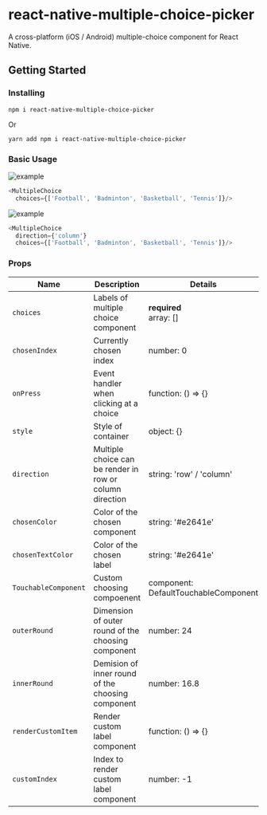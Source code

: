 # react-native-multiple-choice-picker

A cross-platform (iOS / Android) multiple-choice component for React Native.


## Getting Started

### Installing

`npm i react-native-multiple-choice-picker`

Or

`yarn add npm i react-native-multiple-choice-picker`

### Basic Usage

![example](https://i.ibb.co/3B9bzH3/Screen-Shot-2019-11-05-at-04-50-17.png)

```js
<MultipleChoice
  choices={['Football', 'Badminton', 'Basketball', 'Tennis']}/>
```



![example](https://i.ibb.co/LCWQ5FZ/Screen-Shot-2019-11-05-at-05-35-51.png)

```js
<MultipleChoice
  direction={'column'}
  choices={['Football', 'Badminton', 'Basketball', 'Tennis']}/>
```



### Props

| Name                                            | Description                                                                                                                                                                                                                                                                                                                                                                                                                                                                                             | Details                  |
| ----------------------------------------------- | ------------------------------------------------------------------------------------------------------------------------------------------------------------------------------------------------------------------------------------------------------------------------------------------------------------------------------------------------------------------------------------------------------------------------------------------------------------------------------------------------------- | ------------------------ |
| `choices`                                 | Labels of multiple choice component                                                                                                                                                                                                                                                                                                                                                                                                                                                                 | **required**<br>array: [] |
| `chosenIndex`                                         | Currently chosen index                                                                                                                                                            | number: 0  |
| `onPress`                                   | Event handler when clicking at a choice                                                                                                                                                                                                                                                                                                      | function: () => {}                   |
| `style`                                      | Style of container                                                                                                                                                                                                                                                                                                                                                                                                                                                               | object: {}                  |
| `direction`                                         | Multiple choice can be render in row or column direction                                                                                                                                                                                                                                                           | string: 'row' / 'column'                      |
| `chosenColor`                                       | Color of the chosen component                                                                                                                                                                                                                                    | string: '#e2641e'           |
| `chosenTextColor`                                         | Color of the chosen label                                                                                                                                                                                                                                                                  | string: '#e2641e'                   |
| `TouchableComponent`                                   | Custom choosing compoenent                                                                                                                                                                                                                                                                                                                                                                               | component: DefaultTouchableComponent                   |
| `outerRound`                                          | Dimension of outer round of the choosing component                                                                                                                                                                                                                                                               | number: 24                |
| `innerRound`                                | Demision of inner round of the choosing component                                                                                                                                                                                                                                                                                                                           | number: 16.8                   |
| `renderCustomItem`| Render custom label component                                                                                                                                                                                                                                                       | function: () => {}                  |
| `customIndex` | Index to render custom label component| number: -1                  |
